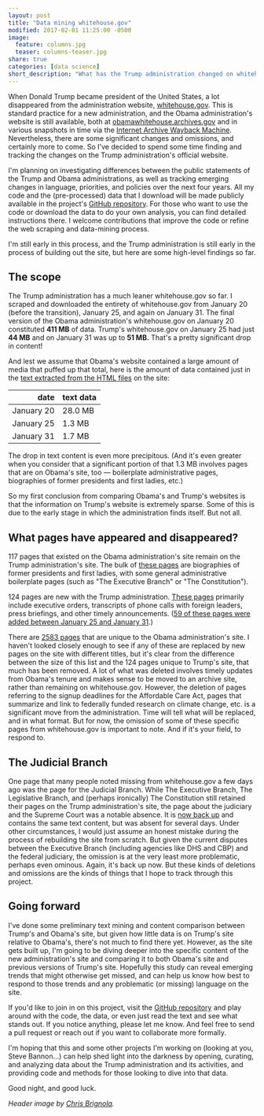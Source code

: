 ```yaml
---
layout: post
title: "Data mining whitehouse.gov"
modified: 2017-02-01 11:25:00 -0500
image:
  feature: columns.jpg
  teaser: columns-teaser.jpg
share: true
categories: [data science]
short_description: "What has the Trump administration changed on whitehouse.gov?"
---
```


When Donald Trump became president of the United States, a lot disappeared from the administration website, <a href="https://whitehouse.gov" target="_blank">whitehouse.gov</a>. This is standard practice for a new administration, and the Obama administration's website is still available, both at <a href="https://obamawhitehouse.archives.gov/" target="_blank">obamawhitehouse.archives.gov</a> and in various snapshots in time via the <a href="https://archive.org/web/web.php" target="_blank">Internet Archive Wayback Machine</a>. Nevertheless, there are some significant changes and omissions, and certainly more to come. So I've decided to spend some time finding and tracking the changes on the Trump administration's official website.

I'm planning on investigating differences between the public statements of the Trump and Obama administrations, as well as tracking emerging changes in language, priorities, and policies over the next four years. All my code and the (pre-processed) data that I download will be made publicly available in the project's <a href="https://github.com/kshaffer/whitehouse" target="_blank">GitHub repository</a>. For those who want to use the code or download the data to do your own analysis, you can find detailed instructions there. I welcome contributions that improve the code or refine the web scraping and data-mining process.

I'm still early in this process, and the Trump administration is still early in the process of building out the site, but here are some high-level findings so far.

## The scope

The Trump administration has a much leaner whitehouse.gov so far. I scraped and downloaded the entirety of whitehouse.gov from January 20 (before the transition), January 25, and again on January 31. The final version of the Obama administration's whitehouse.gov on January 20 constituted **411 MB** of data. Trump's whitehouse.gov on January 25 had just **44 MB** and on January 31 was up to **51 MB.** That's a pretty significant drop in content!

And lest we assume that Obama's website contained a large amount of media that puffed up that total, here is the amount of data contained just in the <a href="https://github.com/kshaffer/whitehouse/tree/master/data" target="_blank">text extracted from the HTML files</a> on the site:

| date | text data |
| --: | :-- |
| January 20 | 28.0 MB |
| January 25 | 1.3 MB |
| January 31 | 1.7 MB |

The drop in text content is even more precipitous. (And it's even greater when you consider that a significant portion of that 1.3 MB involves pages that are on Obama's site, too ― boilerplate administrative pages, biographies of former presidents and first ladies, etc.)

So my first conclusion from comparing Obama's and Trump's websites is that the information on Trump's website is extremely sparse. Some of this is due to the early stage in which the administration finds itself. But not all.

## What pages have appeared and disappeared?

117 pages that existed on the Obama administration's site remain on the Trump administration's site. The bulk of <a href="https://github.com/kshaffer/whitehouse/tree/master/diffs" target="_blank">these pages</a> are biographies of former presidents and first ladies, with some general administrative boilerplate pages (such as "The Executive Branch" or "The Constitution").

124 pages are new with the Trump administration. <a href="https://github.com/kshaffer/whitehouse/blob/master/diffs/pages_new_with_trump.csv" target="_blank">These pages</a> primarily include executive orders, transcripts of phone calls with foreign leaders, press briefings, and other timely announcements. (<a href="https://github.com/kshaffer/whitehouse/blob/master/diffs/pages_new_or_deleted_on_Jan31.csv" target="_blank">59 of these pages were added between January 25 and January 31</a>.)

There are <a href="https://github.com/kshaffer/whitehouse/blob/master/diffs/pages_unique_to_obama.csv" target="_blank">2583 pages</a> that are unique to the Obama administration's site. I haven't looked closely enough to see if any of these are replaced by new pages on the site with different titles, but it's clear from the difference between the size of this list and the 124 pages unique to Trump's site, that much has been removed. A lot of what was deleted involves timely updates from Obama's tenure and makes sense to be moved to an archive site, rather than remaining on whitehouse.gov. However, the deletion of pages referring to the signup deadlines for the Affordable Care Act, pages that summarize and link to federally funded research on climate change, etc. is a significant move from the administration. Time will tell what will be replaced, and in what format. But for now, the omission of some of these specific pages from whitehouse.gov is important to note. And if it's your field, to respond to.

## The Judicial Branch

One page that many people noted missing from whitehouse.gov a few days ago was the page for the Judicial Branch. While The Executive Branch, The Legislative Branch, and (perhaps ironically) The Constitution still retained their pages on the Trump administration's site, the page about the judiciary and the Supreme Court was a notable absence. It is <a href="https://github.com/kshaffer/whitehouse/blob/master/diffs/pages_new_or_deleted_on_Jan31.csv" target="_blank">now back up</a> and contains the same text content, but was absent for several days. Under other circumstances, I would just assume an honest mistake during the process of rebuilding the site from scratch. But given the current disputes between the Executive Branch (including agencies like DHS and CBP) and the federal judiciary, the omission is at the very least more problematic, perhaps even ominous. Again, it's back up now. But these kinds of deletions and omissions are the kinds of things that I hope to track through this project.

## Going forward

I've done some preliminary text mining and content comparison between Trump's and Obama's site, but given how little data is on Trump's site relative to Obama's, there's not much to find there yet. However, as the site gets built up, I'm going to be diving deeper into the specific content of the new administration's site and comparing it to both Obama's site and previous versions of Trump's site. Hopefully this study can reveal emerging trends that might otherwise get missed, and can help us know how best to respond to those trends and any problematic (or missing) language on the site.

If you'd like to join in on this project, visit the <a href="https://github.com/kshaffer/whitehouse" target="_blank">GitHub repository</a> and play around with the code, the data, or even just read the text and see what stands out. If you notice anything, please let me know. And feel free to send a pull request or reach out if you want to collaborate more formally.

I'm hoping that this and some other projects I'm working on (looking at you, Steve Bannon...) can help shed light into the darkness by opening, curating, and analyzing data about the Trump administration and its activities, and providing code and methods for those looking to dive into that data.

Good night, and good luck.

<i>Header image by <a href="https://unsplash.com/photos/X2CxUXFqKcM" target="_blank">Chris Brignola</a>.</i>
